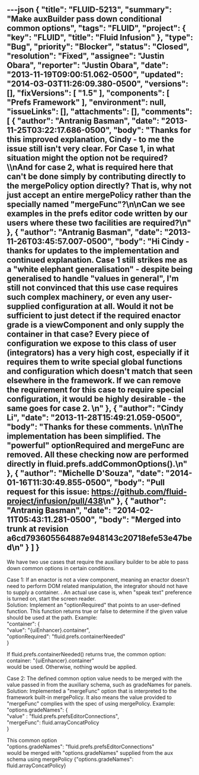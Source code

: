 ---json
{
  "title": "FLUID-5213",
  "summary": "Make auxBuilder pass down conditional common options",
  "tags": "FLUID",
  "project": {
    "key": "FLUID",
    "title": "Fluid Infusion"
  },
  "type": "Bug",
  "priority": "Blocker",
  "status": "Closed",
  "resolution": "Fixed",
  "assignee": "Justin Obara",
  "reporter": "Justin Obara",
  "date": "2013-11-19T09:00:51.062-0500",
  "updated": "2014-03-03T11:26:09.380-0500",
  "versions": [],
  "fixVersions": [
    "1.5"
  ],
  "components": [
    "Prefs Framework"
  ],
  "environment": null,
  "issueLinks": [],
  "attachments": [],
  "comments": [
    {
      "author": "Antranig Basman",
      "date": "2013-11-25T03:22:17.686-0500",
      "body": "Thanks for this improved explanation, Cindy - to me the issue still isn't very clear. For Case 1, in what situation might the option not be required?\\\nAnd for case 2, what is required here that can't be done simply by contributing directly to the mergePolicy option directly? That is, why not just accept an entire mergePolicy rather than the specially named \"mergeFunc\"?\n\nCan we see examples in the prefs editor code written by our users where these two facilities are required?\n"
    },
    {
      "author": "Antranig Basman",
      "date": "2013-11-26T03:45:57.007-0500",
      "body": "Hi Cindy - thanks for updates to the implementation and continued explanation. Case 1 still strikes me as a \"white elephant generalisation\" - despite being generalised to handle \"values in general\", I'm still not convinced that this use case requires such complex machinery, or even any user-supplied configuration at all. Would it not be sufficient to just detect if the required enactor grade is a viewComponent and only supply the container in that case? Every piece of configuration we expose to this class of user (integrators) has a very high cost, especially if it requires them to write special global functions and configuration which doesn't match that seen elsewhere in the framework. If we can remove the requirement for this case to require special configuration, it would be highly desirable - the same goes for case 2.&#x20;\n"
    },
    {
      "author": "Cindy Li",
      "date": "2013-11-28T15:49:21.059-0500",
      "body": "Thanks for these comments.&#x20;\n\nThe implementation has been simplified. The \"powerful\" optionRequired and mergeFunc are removed. All these checking now are performed directly in fluid.prefs.addCommonOptions().\n"
    },
    {
      "author": "Michelle D'Souza",
      "date": "2014-01-16T11:30:49.855-0500",
      "body": "Pull request for this issue: <https://github.com/fluid-project/infusion/pull/438>\n"
    },
    {
      "author": "Antranig Basman",
      "date": "2014-02-11T05:43:11.281-0500",
      "body": "Merged into trunk at revision a6cd793605564887e948143c20718efe53e47bed\n"
    }
  ]
}
---
We have two use cases that require the auxiliary builder to be able to pass down common options in certain conditions.

Case 1: If an enactor is not a view component, meaning an enactor doesn't need to perform DOM related manipulation, the integrator should not have to supply a container. . An actual use case is, when "speak text" preference is turned on, start the screen reader.\
Solution: Implement an "optionRequired" that points to an user-defined function. This function returns true or false to determine if the given value should be used at the path. Example:\
"container": {\
"value": "{uiEnhancer}.container",\
"optionRequired": "fluid.prefs.containerNeeded"\
}

If fluid.prefs.containerNeeded() returns true, the common option:\
container: "{uiEnhancer}.container"\
would be used. Otherwise, nothing would be applied.

Case 2: The defined common option value needs to be merged with the value passed in from the auxiliary schema, such as gradeNames for panels.\
Solution: Implemented a "mergeFunc" option that is interpreted to the framework built-in mergePolicy. It also means the value provided to "mergeFunc" complies with the spec of using mergePolicy. Example:\
"options.gradeNames": {\
"value" : "fluid.prefs.prefsEditorConnections",\
"mergeFunc": fluid.arrayConcatPolicy\
}

This common option\
"options.gradeNames": "fluid.prefs.prefsEditorConnections"\
would be merged with "options.gradeNames" supplied from the aux schema using mergePolicy {"options.gradeNames": fluid.arrayConcatPolicy}

        